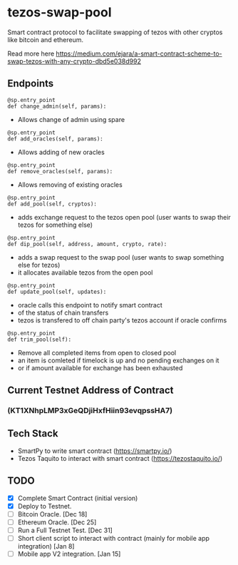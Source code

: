# tezos-swap-pool
Smart contract protocol to facilitate swapping of tezos with other cryptos like bitcoin and ethereum.

Read more here https://medium.com/ejara/a-smart-contract-scheme-to-swap-tezos-with-any-crypto-dbd5e038d992


## Endpoints 

```    
@sp.entry_point
def change_admin(self, params):
```
- Allows change of admin using spare

```
@sp.entry_point
def add_oracles(self, params):
```
- Allows adding of new oracles
  
```
@sp.entry_point
def remove_oracles(self, params):
```
- Allows removing of existing oracles
  
```
@sp.entry_point
def add_pool(self, cryptos):
```
- adds exchange request to the tezos open pool (user wants to swap their tezos for something else)
```
@sp.entry_point
def dip_pool(self, address, amount, crypto, rate):
```
- adds a swap request to the swap pool (user wants to swap something else for tezos)
- it allocates available tezos from the open pool

```
@sp.entry_point
def update_pool(self, updates):
```         
- oracle calls this endpoint to notify smart contract
- of the status of chain transfers
- tezos is transfered to off chain party's tezos account if oracle confirms

```
@sp.entry_point
def trim_pool(self):
```
- Remove all completed items from open to closed pool
- an item is comleted if timelock is up and no pending exchanges on it
- or if amount available for exchange has been exhausted

## Current Testnet Address of Contract 
### (KT1XNhpLMP3xGeQDjiHxfHiin93evqpssHA7)


## Tech Stack
- SmartPy to write smart contract (https://smartpy.io/)
- Tezos Taquito to interact with smart contract (https://tezostaquito.io/)

## TODO
- [x]  Complete Smart Contract (initial version)
- [x]  Deploy to Testnet.
- [ ]  Bitcoin Oracle. [Dec 18]
- [ ]  Ethereum Oracle. [Dec 25]
- [ ]  Run a Full Testnet Test. [Dec 31]
- [ ]  Short client script to interact with contract (mainly for mobile app integration) [Jan 8]
- [ ]  Mobile app V2 integration. [Jan 15]

